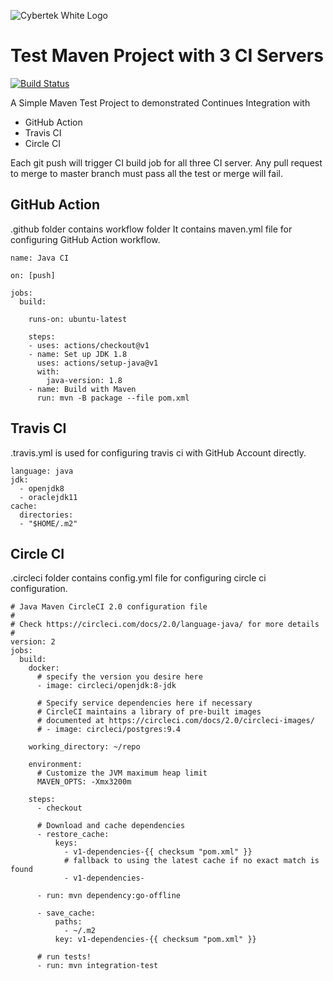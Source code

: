 ![Cybertek White Logo](https://cybertekschool.com/assets/img/cybertek_logo_dark.svg "Cybertek")


# Test Maven Project with 3 CI Servers
[![Build Status](https://travis-ci.com/Akbar300/TestMavenProject.svg?token=QMgM2JkxHxWqrxou4NfM&branch=master)](https://travis-ci.com/Akbar300/TestMavenProject)

A Simple Maven Test Project to demonstrated Continues Integration with 
* GitHub Action
* Travis CI 
* Circle CI

Each git push will trigger CI build job for all three CI server.
Any pull request to merge to master branch must pass all the test or merge will fail.

## GitHub Action 

.github folder contains workflow folder
 It contains maven.yml file for configuring GitHub Action workflow.

    name: Java CI
    
    on: [push]
    
    jobs:
      build:
    
        runs-on: ubuntu-latest
    
        steps:
        - uses: actions/checkout@v1
        - name: Set up JDK 1.8
          uses: actions/setup-java@v1
          with:
            java-version: 1.8
        - name: Build with Maven
          run: mvn -B package --file pom.xml
## Travis CI
.travis.yml is used for configuring travis ci with GitHub Account directly.
    
    language: java
    jdk:
      - openjdk8
      - oraclejdk11
    cache:
      directories:
      - "$HOME/.m2"
## Circle CI
.circleci folder contains config.yml file for configuring circle ci configuration.

    # Java Maven CircleCI 2.0 configuration file
    #
    # Check https://circleci.com/docs/2.0/language-java/ for more details
    #
    version: 2
    jobs:
      build:
        docker:
          # specify the version you desire here
          - image: circleci/openjdk:8-jdk
    
          # Specify service dependencies here if necessary
          # CircleCI maintains a library of pre-built images
          # documented at https://circleci.com/docs/2.0/circleci-images/
          # - image: circleci/postgres:9.4
    
        working_directory: ~/repo
    
        environment:
          # Customize the JVM maximum heap limit
          MAVEN_OPTS: -Xmx3200m
    
        steps:
          - checkout
    
          # Download and cache dependencies
          - restore_cache:
              keys:
                - v1-dependencies-{{ checksum "pom.xml" }}
                # fallback to using the latest cache if no exact match is found
                - v1-dependencies-
    
          - run: mvn dependency:go-offline
    
          - save_cache:
              paths:
                - ~/.m2
              key: v1-dependencies-{{ checksum "pom.xml" }}
    
          # run tests!
          - run: mvn integration-test
